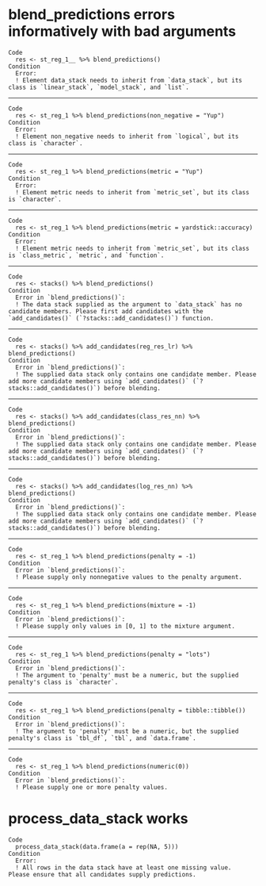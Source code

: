 # blend_predictions errors informatively with bad arguments

    Code
      res <- st_reg_1__ %>% blend_predictions()
    Condition
      Error:
      ! Element data_stack needs to inherit from `data_stack`, but its class is `linear_stack`, `model_stack`, and `list`.

---

    Code
      res <- st_reg_1 %>% blend_predictions(non_negative = "Yup")
    Condition
      Error:
      ! Element non_negative needs to inherit from `logical`, but its class is `character`.

---

    Code
      res <- st_reg_1 %>% blend_predictions(metric = "Yup")
    Condition
      Error:
      ! Element metric needs to inherit from `metric_set`, but its class is `character`.

---

    Code
      res <- st_reg_1 %>% blend_predictions(metric = yardstick::accuracy)
    Condition
      Error:
      ! Element metric needs to inherit from `metric_set`, but its class is `class_metric`, `metric`, and `function`.

---

    Code
      res <- stacks() %>% blend_predictions()
    Condition
      Error in `blend_predictions()`:
      ! The data stack supplied as the argument to `data_stack` has no candidate members. Please first add candidates with the `add_candidates()` (`?stacks::add_candidates()`) function.

---

    Code
      res <- stacks() %>% add_candidates(reg_res_lr) %>% blend_predictions()
    Condition
      Error in `blend_predictions()`:
      ! The supplied data stack only contains one candidate member. Please add more candidate members using `add_candidates()` (`?stacks::add_candidates()`) before blending.

---

    Code
      res <- stacks() %>% add_candidates(class_res_nn) %>% blend_predictions()
    Condition
      Error in `blend_predictions()`:
      ! The supplied data stack only contains one candidate member. Please add more candidate members using `add_candidates()` (`?stacks::add_candidates()`) before blending.

---

    Code
      res <- stacks() %>% add_candidates(log_res_nn) %>% blend_predictions()
    Condition
      Error in `blend_predictions()`:
      ! The supplied data stack only contains one candidate member. Please add more candidate members using `add_candidates()` (`?stacks::add_candidates()`) before blending.

---

    Code
      res <- st_reg_1 %>% blend_predictions(penalty = -1)
    Condition
      Error in `blend_predictions()`:
      ! Please supply only nonnegative values to the penalty argument.

---

    Code
      res <- st_reg_1 %>% blend_predictions(mixture = -1)
    Condition
      Error in `blend_predictions()`:
      ! Please supply only values in [0, 1] to the mixture argument.

---

    Code
      res <- st_reg_1 %>% blend_predictions(penalty = "lots")
    Condition
      Error in `blend_predictions()`:
      ! The argument to 'penalty' must be a numeric, but the supplied penalty's class is `character`.

---

    Code
      res <- st_reg_1 %>% blend_predictions(penalty = tibble::tibble())
    Condition
      Error in `blend_predictions()`:
      ! The argument to 'penalty' must be a numeric, but the supplied penalty's class is `tbl_df`, `tbl`, and `data.frame`.

---

    Code
      res <- st_reg_1 %>% blend_predictions(numeric(0))
    Condition
      Error in `blend_predictions()`:
      ! Please supply one or more penalty values.

# process_data_stack works

    Code
      process_data_stack(data.frame(a = rep(NA, 5)))
    Condition
      Error:
      ! All rows in the data stack have at least one missing value.  Please ensure that all candidates supply predictions.

